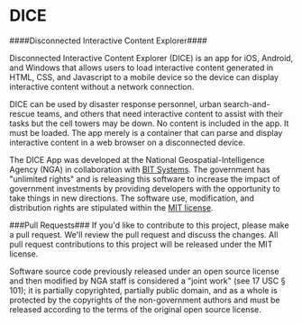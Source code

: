 # DICE

####Disconnected Interactive Content Explorer####

Disconnected Interactive Content Explorer (DICE) is an app for iOS, Android, and Windows that allows users to load interactive content generated in HTML, CSS, and Javascript to a mobile device so the device can display interactive content without a network connection.

DICE can be used by disaster response personnel, urban search-and-rescue teams, and others that need interactive content to assist with their tasks but the cell towers may be down.  No content is included in the app.  It must be loaded.  The app merely is a container that can parse and display interactive content in a web browser on a disconnected device.

The DICE App was developed at the National Geospatial-Intelligence Agency (NGA) in collaboration with [BIT Systems](https://www.bit-sys.com/index.jsp). The government has "unlimited rights" and is releasing this software to increase the impact of government investments by providing developers with the opportunity to take things in new directions. The software use, modification, and distribution rights are stipulated within the [MIT license](http://choosealicense.com/licenses/mit/).

###Pull Requests###
If you'd like to contribute to this project, please make a pull request. We'll review the pull request and discuss the changes. All pull request contributions to this project will be released under the MIT license.

Software source code previously released under an open source license and then modified by NGA staff is considered a "joint work" (see 17 USC § 101); it is partially copyrighted, partially public domain, and as a whole is protected by the copyrights of the non-government authors and must be released according to the terms of the original open source license.


